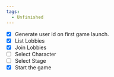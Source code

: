 ```yaml
---
tags:
  - Unfinished
---
```

- [x] Generate user id on first game launch.
- [x] List Lobbies
- [x] Join Lobbies
- [ ] Select Character
- [ ] Select Stage
- [x] Start the game